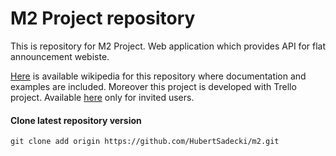 # M2 Project repository
This is repository for M2 Project. Web application which provides API for flat announcement webiste.

[Here](https://github.com/HubertSadecki/m2/wiki/M2-API) is available wikipedia for this repository 
where documentation and examples are included. Moreover this project is developed with Trello
project. Available [here](https://trello.com/b/ZdNf5lCb/m2) only for invited users.
#### Clone latest repository version
```
git clone add origin https://github.com/HubertSadecki/m2.git
```